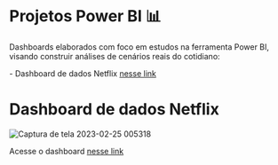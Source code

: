 # Projetos Power BI  📊

Dashboards elaborados com foco em estudos na ferramenta Power BI, visando construir análises de cenários reais do cotidiano:
<p>- Dashboard de dados Netflix <a href="https://github.com/Jezebel1990/Dashboard-netflix.git">nesse link</a> </p>





# Dashboard de dados Netflix
![Captura de tela 2023-02-25 005318](https://user-images.githubusercontent.com/75287031/221336250-9237b543-5716-49e3-94be-50c840464e42.png)


<p>Acesse o dashboard <a href="https://app.powerbi.com/groups/me/reports/12228509-01fe-45c6-b241-bb33d79064ce?pbi_source=desktop">nesse link</a> </p>
  
